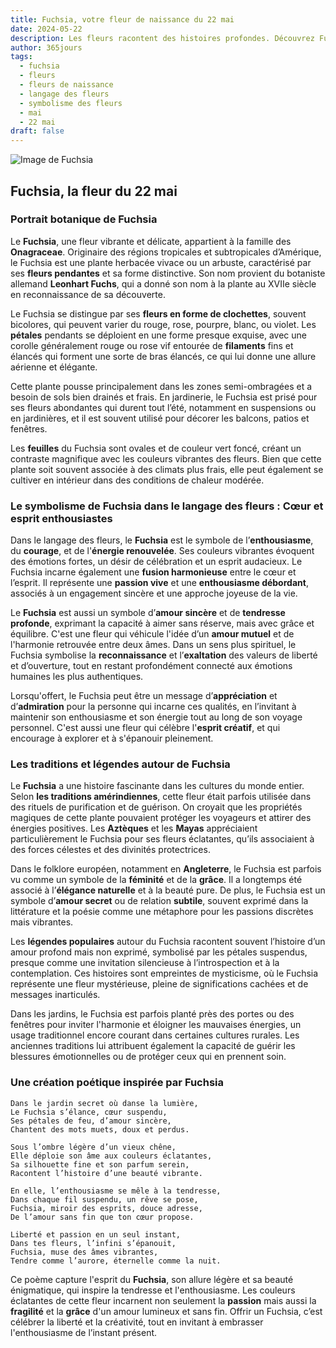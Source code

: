```yaml
---
title: Fuchsia, votre fleur de naissance du 22 mai
date: 2024-05-22
description: Les fleurs racontent des histoires profondes. Découvrez Fuchsia, votre fleur de naissance du 22 mai, ses symboles et récits fascinants. Plongez dans sa signification et son langage unique dans l'art floral.
author: 365jours
tags:
  - fuchsia
  - fleurs
  - fleurs de naissance
  - langage des fleurs
  - symbolisme des fleurs
  - mai
  - 22 mai
draft: false
---
```



![Image de Fuchsia](https://cdn.pixabay.com/photo/2013/09/03/19/25/fuchsia-178705_1280.jpg#center)


## Fuchsia, la fleur du 22 mai

### Portrait botanique de Fuchsia

Le **Fuchsia**, une fleur vibrante et délicate, appartient à la famille des **Onagraceae**. Originaire des régions tropicales et subtropicales d’Amérique, le Fuchsia est une plante herbacée vivace ou un arbuste, caractérisé par ses **fleurs pendantes** et sa forme distinctive. Son nom provient du botaniste allemand **Leonhart Fuchs**, qui a donné son nom à la plante au XVIIe siècle en reconnaissance de sa découverte.

Le Fuchsia se distingue par ses **fleurs en forme de clochettes**, souvent bicolores, qui peuvent varier du rouge, rose, pourpre, blanc, ou violet. Les **pétales** pendants se déploient en une forme presque exquise, avec une corolle généralement rouge ou rose vif entourée de **filaments** fins et élancés qui forment une sorte de bras élancés, ce qui lui donne une allure aérienne et élégante.

Cette plante pousse principalement dans les zones semi-ombragées et a besoin de sols bien drainés et frais. En jardinerie, le Fuchsia est prisé pour ses fleurs abondantes qui durent tout l’été, notamment en suspensions ou en jardinières, et il est souvent utilisé pour décorer les balcons, patios et fenêtres.

Les **feuilles** du Fuchsia sont ovales et de couleur vert foncé, créant un contraste magnifique avec les couleurs vibrantes des fleurs. Bien que cette plante soit souvent associée à des climats plus frais, elle peut également se cultiver en intérieur dans des conditions de chaleur modérée.

### Le symbolisme de Fuchsia dans le langage des fleurs : Cœur et esprit enthousiastes

Dans le langage des fleurs, le **Fuchsia** est le symbole de l’**enthousiasme**, du **courage**, et de l'**énergie renouvelée**. Ses couleurs vibrantes évoquent des émotions fortes, un désir de célébration et un esprit audacieux. Le Fuchsia incarne également une **fusion harmonieuse** entre le cœur et l’esprit. Il représente une **passion vive** et une **enthousiasme débordant**, associés à un engagement sincère et une approche joyeuse de la vie.

Le **Fuchsia** est aussi un symbole d’**amour sincère** et de **tendresse profonde**, exprimant la capacité à aimer sans réserve, mais avec grâce et équilibre. C'est une fleur qui véhicule l'idée d’un **amour mutuel** et de l'harmonie retrouvée entre deux âmes. Dans un sens plus spirituel, le Fuchsia symbolise la **reconnaissance** et l’**exaltation** des valeurs de liberté et d’ouverture, tout en restant profondément connecté aux émotions humaines les plus authentiques.

Lorsqu'offert, le Fuchsia peut être un message d’**appréciation** et d’**admiration** pour la personne qui incarne ces qualités, en l’invitant à maintenir son enthousiasme et son énergie tout au long de son voyage personnel. C'est aussi une fleur qui célèbre l'**esprit créatif**, et qui encourage à explorer et à s'épanouir pleinement.

### Les traditions et légendes autour de Fuchsia

Le **Fuchsia** a une histoire fascinante dans les cultures du monde entier. Selon **les traditions amérindiennes**, cette fleur était parfois utilisée dans des rituels de purification et de guérison. On croyait que les propriétés magiques de cette plante pouvaient protéger les voyageurs et attirer des énergies positives. Les **Aztèques** et les **Mayas** appréciaient particulièrement le Fuchsia pour ses fleurs éclatantes, qu’ils associaient à des forces célestes et des divinités protectrices.

Dans le folklore européen, notamment en **Angleterre**, le Fuchsia est parfois vu comme un symbole de la **féminité** et de la **grâce**. Il a longtemps été associé à l’**élégance naturelle** et à la beauté pure. De plus, le Fuchsia est un symbole d’**amour secret** ou de relation **subtile**, souvent exprimé dans la littérature et la poésie comme une métaphore pour les passions discrètes mais vibrantes.

Les **légendes populaires** autour du Fuchsia racontent souvent l’histoire d’un amour profond mais non exprimé, symbolisé par les pétales suspendus, presque comme une invitation silencieuse à l’introspection et à la contemplation. Ces histoires sont empreintes de mysticisme, où le Fuchsia représente une fleur mystérieuse, pleine de significations cachées et de messages inarticulés.

Dans les jardins, le Fuchsia est parfois planté près des portes ou des fenêtres pour inviter l'harmonie et éloigner les mauvaises énergies, un usage traditionnel encore courant dans certaines cultures rurales. Les anciennes traditions lui attribuent également la capacité de guérir les blessures émotionnelles ou de protéger ceux qui en prennent soin.

### Une création poétique inspirée par Fuchsia

```
Dans le jardin secret où danse la lumière,  
Le Fuchsia s’élance, cœur suspendu,  
Ses pétales de feu, d’amour sincère,  
Chantent des mots muets, doux et perdus.

Sous l’ombre légère d’un vieux chêne,  
Elle déploie son âme aux couleurs éclatantes,  
Sa silhouette fine et son parfum serein,  
Racontent l’histoire d’une beauté vibrante.

En elle, l’enthousiasme se mêle à la tendresse,  
Dans chaque fil suspendu, un rêve se pose,  
Fuchsia, miroir des esprits, douce adresse,  
De l’amour sans fin que ton cœur propose.

Liberté et passion en un seul instant,  
Dans tes fleurs, l’infini s’épanouit,  
Fuchsia, muse des âmes vibrantes,  
Tendre comme l’aurore, éternelle comme la nuit.
```

Ce poème capture l'esprit du **Fuchsia**, son allure légère et sa beauté énigmatique, qui inspire la tendresse et l'enthousiasme. Les couleurs éclatantes de cette fleur incarnent non seulement la **passion** mais aussi la **fragilité** et la **grâce** d'un amour lumineux et sans fin. Offrir un Fuchsia, c’est célébrer la liberté et la créativité, tout en invitant à embrasser l'enthousiasme de l’instant présent.